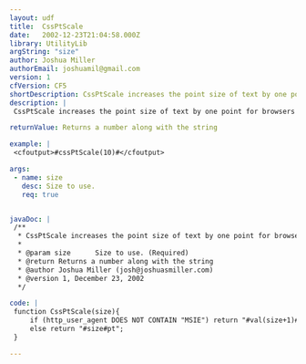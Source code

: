 ```yaml
---
layout: udf
title:  CssPtScale
date:   2002-12-23T21:04:58.000Z
library: UtilityLib
argString: "size"
author: Joshua Miller
authorEmail: joshuamil@gmail.com
version: 1
cfVersion: CF5
shortDescription: CssPtScale increases the point size of text by one point for browsers other than Microsoft Internet Explorer.
description: |
 CssPtScale increases the point size of text by one point for browsers other than Microsoft Internet Explorer. Other browsers seem to render points at a smaller scale than IE, so to keep consistancy when using points, use this function to auto-size your text accordingly.

returnValue: Returns a number along with the string

example: |
 <cfoutput>#cssPtScale(10)#</cfoutput>

args:
 - name: size
   desc: Size to use.
   req: true


javaDoc: |
 /**
  * CssPtScale increases the point size of text by one point for browsers other than Microsoft Internet Explorer.
  * 
  * @param size      Size to use. (Required)
  * @return Returns a number along with the string 
  * @author Joshua Miller (josh@joshuasmiller.com) 
  * @version 1, December 23, 2002 
  */

code: |
 function CssPtScale(size){
     if (http_user_agent DOES NOT CONTAIN "MSIE") return "#val(size+1)#pt";
     else return "#size#pt";
 }

---
```


